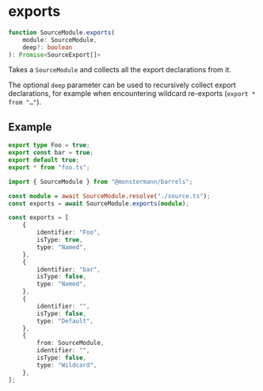 # exports

```ts
function SourceModule.exports(
    module: SourceModule,
    deep?: boolean
): Promise<SourceExport[]>
```

Takes a `SourceModule` and collects all the export declarations from it.

The optional `deep` parameter can be used to recursively collect export declarations, for example when encountering wildcard re-exports (`export * from "…"`).

## Example

```ts [source.ts]
export type Foo = true;
export const bar = true;
export default true;
export * from "foo.ts";
```

```ts
import { SourceModule } from "@monstermann/barrels";

const module = await SourceModule.resolve("./source.ts");
const exports = await SourceModule.exports(module);
```

```ts
const exports = [
    {
        identifier: "Foo",
        isType: true,
        type: "Named",
    },
    {
        identifier: "bar",
        isType: false,
        type: "Named",
    },
    {
        identifier: "",
        isType: false,
        type: "Default",
    },
    {
        from: SourceModule,
        identifier: "",
        isType: false,
        type: "Wildcard",
    },
];
```

